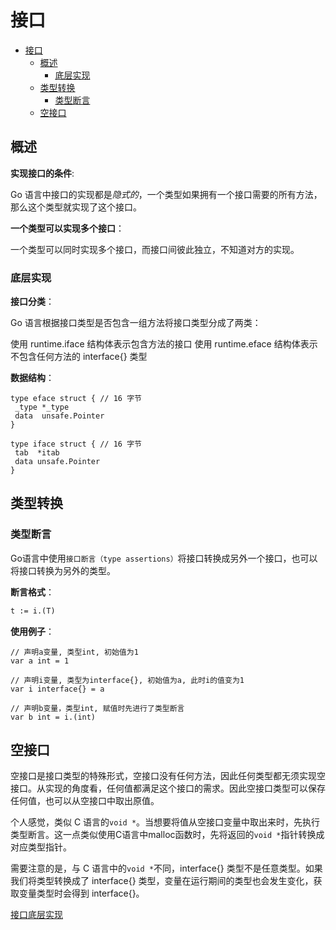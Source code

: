 # 接口

- [接口](#接口)
  - [概述](#概述)
    - [底层实现](#底层实现)
  - [类型转换](#类型转换)
    - [类型断言](#类型断言)
  - [空接口](#空接口)

## 概述

**实现接口的条件**:

Go 语言中接口的实现都是*隐式的*，一个类型如果拥有一个接口需要的所有方法，那么这个类型就实现了这个接口。

**一个类型可以实现多个接口**：

一个类型可以同时实现多个接口，而接口间彼此独立，不知道对方的实现。

### 底层实现

**接口分类**：

Go 语言根据接口类型是否包含一组方法将接口类型分成了两类：

使用 runtime.iface 结构体表示包含方法的接口
使用 runtime.eface 结构体表示不包含任何方法的 interface{} 类型

**数据结构**：

``` golang
type eface struct { // 16 字节
 _type *_type
 data  unsafe.Pointer
}

type iface struct { // 16 字节
 tab  *itab
 data unsafe.Pointer
}
```

## 类型转换

### 类型断言

Go语言中使用`接口断言（type assertions）`将接口转换成另外一个接口，也可以将接口转换为另外的类型。

**断言格式**：

``` txt
t := i.(T)
```

**使用例子**：

``` golang
// 声明a变量, 类型int, 初始值为1
var a int = 1

// 声明i变量, 类型为interface{}, 初始值为a, 此时i的值变为1
var i interface{} = a

// 声明b变量，类型int, 赋值时先进行了类型断言
var b int = i.(int)
```

## 空接口

空接口是接口类型的特殊形式，空接口没有任何方法，因此任何类型都无须实现空接口。从实现的角度看，任何值都满足这个接口的需求。因此空接口类型可以保存任何值，也可以从空接口中取出原值。

个人感觉，类似 C 语言的`void *`。当想要将值从空接口变量中取出来时，先执行类型断言。这一点类似使用C语言中malloc函数时，先将返回的`void *`指针转换成对应类型指针。

需要注意的是，与 C 语言中的`void *`不同，interface{} 类型不是任意类型。如果我们将类型转换成了 interface{} 类型，变量在运行期间的类型也会发生变化，获取变量类型时会得到 interface{}。

[接口底层实现](https://halfrost.com/go_interface/#toc-0)
